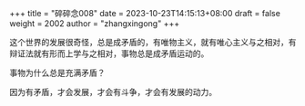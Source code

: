 +++
title = "碎碎念008"
date = 2023-10-23T14:15:13+08:00
draft = false
weight = 2002
author = "zhangxingong"
+++

这个世界的发展很奇怪，总是成矛盾的，有唯物主义，就有唯心主义与之相对，有辩证法就有形而上学与之相对，事物总是成矛盾运动的。

事物为什么总是充满矛盾？

因为有矛盾，才会发展，才会有斗争，才会有发展的动力。
